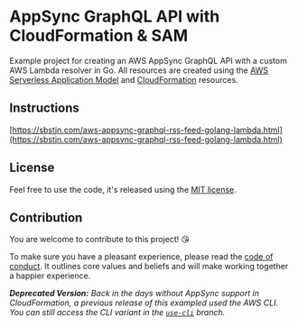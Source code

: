 # AppSync GraphQL API with CloudFormation & SAM

Example project for creating an AWS AppSync GraphQL API with a custom AWS Lambda resolver in Go. All resources are created using the [AWS Serverless Application Model](https://github.com/awslabs/serverless-application-model) and [CloudFormation](https://docs.aws.amazon.com/AWSCloudFormation/latest/UserGuide/aws-resource-appsync-apikey.html) resources.

## Instructions

[https://sbstjn.com/aws-appsync-graphql-rss-feed-golang-lambda.html](https://sbstjn.com/aws-appsync-graphql-rss-feed-golang-lambda.html)

## License

Feel free to use the code, it's released using the [MIT license](LICENSE.md).

## Contribution

You are welcome to contribute to this project! 😘 

To make sure you have a pleasant experience, please read the [code of conduct](CODE_OF_CONDUCT.md). It outlines core values and beliefs and will make working together a happier experience.

***Deprecated Version:** Back in the days without AppSync support in CloudFormation, a previous release of this exampled used the AWS CLI. You can still access the CLI variant in the [`use-cli`](https://github.com/sbstjn/appsync-graphql-rss-proxy-go/tree/use-cli) branch.*
